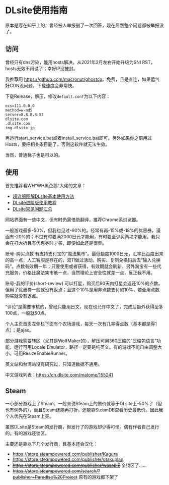 # DLsite使用指南

原本是写在知乎上的，曾经被人举报删了一次回答，现在居然整个问题都被举报没了。

## 访问

曾经只有dns污染，能用hosts解决。从2021年2月左右开始升级为SNI RST，hosts无效不用试了；幸好IP没被封。

我推荐用 <https://github.com/macronut/ghostcp>。免费，且是直连，如果运气好CDN没问题，下载速度会非常快。

下载Release，解压，修改`default.conf`为以下内容：

```
ecs=111.0.0.0
method=w-md5
server=8.8.8.8:53
dlsite.com
.dlsite.com
img.dlsite.jp
```

再运行start_service.bat或者install_service.bat即可。另外如果你之前用过Hosts，要把相关条目删了，否则这软件就无法生效。

当然，普通梯子也是可以的。

## 使用

首先推荐看WH“WH黑企鹅”大佬的文章：

* [超详细图解DLsite基本使用方法](https://www.weibo.com/ttarticle/p/show?id=2309404304814015141577)
* [DLsite进阶版使用教程](https://www.weibo.com/ttarticle/p/show?id=2309404265719100494880)
* [DLsite常见问题汇总](https://krpengin.wordpress.com/2020/05/16/dlsitefaq/)

网站界面有一些中文，但有时仍需借助翻译，推荐Chrome系浏览器。

一般游戏最多-50%，但我也见过-90%的。经常有再-15%或-18%的优惠券，漫画有-20%的；不过有时要满2000日元才能用，有时要至少买两项才能用。我只会在打大折且有优惠券时才买，即便如此还是很贵。

账号-购买点数 有支持支付宝的“魔法集市”。最低额度1000日元，汇率比百度出来的高一点，人工客服是存在的，双11做过活动。购买、复制兑换码后去“输入兑换码”。点数有效期一年；只要使用或者获得，有效期就会刷新。另外淘宝有一些代充服务，价格比魔法集市低一点，当然理论上安全性就差一点，反正我不用。

账号-我的评价(short-review) 可以打星，购买后90天内打星会返还10%的点数。但用了优惠券一般就没有返点；且这个10%是用非点数支付的10%，若全用点数购买就没有返点。

“评论”是需要审核的，曾经只能用日文，现在也允许中文了，完成后额外获得至多100点，一般就50点。

个人主页首页左侧栏下面有个农场游戏，每天一次有几率得点数（基本都是得1点）；是ajax。

部分游戏需要转区（尤其是WolfMaker的），解压可用360压缩的“压缩包语言”功能，运行可用Locale Emulator，路径一定要是纯英文。有的游戏不能自由调整大小，可用ResizeEnableRunner。

英文站和台湾站没有研究过，只知道数据不通用。

中文游戏列表：https://ch.dlsite.com/matome/155241

## Steam

一小部分游戏上了Steam。一般来说Steam上的原价就等于DLsite上-50%了（但也有例外的），而且Steam还能再打折，还能靠SteamDB查看历史最低价。因此我个人优先在Steam上买。

虽然DLsite是Steam的发行商，但发行了的游戏却少得可怜。偶有作者自己发行的。有的游戏还锁区。

主要还是靠以下几个发行商，且基本还会汉化：

* <https://store.steampowered.com/publisher/Kagura>
* <https://store.steampowered.com/publisher/otakuplan>
* ~~<https://store.steampowered.com/publisher/wasabiE>~~ 全锁区了……
* ~~<https://store.steampowered.com/search/?publisher=Paradise%20Project>~~ 原有的游戏都下架了
